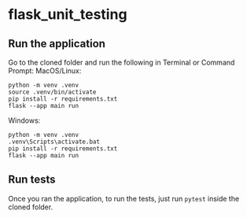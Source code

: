 # flask_unit_testing
## Run the application
Go to the cloned folder and run the following in Terminal or Command Prompt:
MacOS/Linux:
```shell
python -m venv .venv
source .venv/bin/activate
pip install -r requirements.txt
flask --app main run
```

Windows:
```shell
python -m venv .venv
.venv\Scripts\activate.bat
pip install -r requirements.txt
flask --app main run
```

## Run tests
Once you ran the application, to run the tests, just run ```pytest``` inside the cloned folder.
